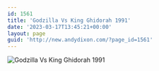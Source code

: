 ```yaml
---
id: 1561
title: 'Godzilla Vs King Ghidorah 1991'
date: '2023-03-17T13:45:21+00:00'
layout: page
guid: 'http://new.andydixon.com/?page_id=1561'
---
```


![Godzilla Vs King Ghidorah 1991](https://i0.wp.com/assets.g8x2.ldn.idrivee2-23.com/posters/Godzilla%20Vs%20King%20Ghidorah%201991%2001.jpg?w=1200&ssl=1 "Godzilla Vs King Ghidorah 1991")